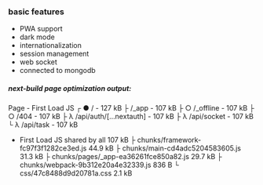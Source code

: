 ### basic features

- PWA support
- dark mode
- internationalization
- session management
- web socket
- connected to mongodb

##### next-build page optimization output:

Page - First Load JS
┌ ● / - 127 kB
├ /\_app - 107 kB
├ ○ /\_offline - 107 kB
├ ○ /404 - 107 kB
├ λ /api/auth/[...nextauth] - 107 kB
├ λ /api/socket - 107 kB
└ λ /api/task - 107 kB

- First Load JS shared by all 107 kB
  ├ chunks/framework-fc97f3f1282ce3ed.js 44.9 kB
  ├ chunks/main-cd4adc5204583605.js 31.3 kB
  ├ chunks/pages/\_app-ea36261fce850a82.js 29.7 kB
  ├ chunks/webpack-9b312e20a4e32339.js 836 B
  └ css/47c8488d9d20781a.css 2.1 kB
